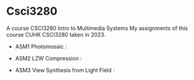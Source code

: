 # Csci3280
A course CSCI3280 Intro to Multimedia Systems
My assignments of this course CUHK CSCI3280 taken in 2023.

* ASM1 Photomosaic : &nbsp;&nbsp;&nbsp;&nbsp;&nbsp;&nbsp;&nbsp;&nbsp;&nbsp;&nbsp;&nbsp;&nbsp;&nbsp;&nbsp;&nbsp;&nbsp;&nbsp;&nbsp;&nbsp;&nbsp;&nbsp;&nbsp;&nbsp;&nbsp;&nbsp;&nbsp;&nbsp;&nbsp;&nbsp;&nbsp;&nbsp;&nbsp;

* ASM2 LZW Compression : &nbsp;&nbsp;&nbsp;&nbsp;&nbsp;&nbsp;&nbsp;&nbsp;&nbsp;&nbsp;&nbsp;&nbsp;&nbsp;&nbsp;&nbsp;&nbsp;&nbsp;&nbsp;&nbsp;&nbsp;&nbsp;&nbsp;&nbsp;

* ASM3 View Synthesis from Light Field : &nbsp;&nbsp;
